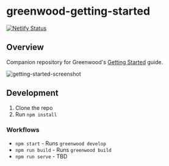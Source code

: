 # greenwood-getting-started
[![Netlify Status](https://api.netlify.com/api/v1/badges/19b4e439-7f3b-41a2-a6f7-754647d6d5bc/deploy-status)](https://app.netlify.com/sites/vigorous-williams-62bdb4/deploys)

## Overview
Companion repository for Greenwood's [Getting Started](https://www.greenwoodjs.io/getting-started) guide.

![getting-started-screenshot](https://s3.amazonaws.com/hosted.greenwoodjs.io/getting-started-repo-styled.png)

## Development
1. Clone the repo
1. Run `npm install`

### Workflows
- `npm start` - Runs `greenwood develop`
- `npm run build` - Runs `greenwood build`
- `npm run serve` - TBD